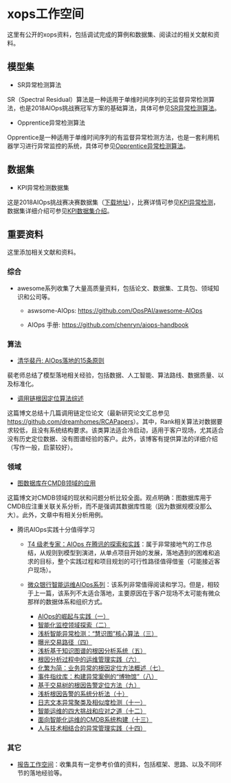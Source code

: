# xops工作空间
这里有公开的xops资料，包括调试完成的算例和数据集、阅读过的相关文献和资料。

## 模型集
* SR异常检测算法

SR（Spectral Residual）算法是一种适用于单维时间序列的无监督异常检测算法，也是2018AIOps挑战赛冠军方案的基础算法，具体可参见[SR异常检测算法](https://github.com/transcope/xopshub/tree/main/example/sr/README.md)。

* Opprentice异常检测算法

Opprentice是一种适用于单维时间序列的有监督异常检测方法，也是一套利用机器学习进行异常监控的系统，具体可参见[Opprentice异常检测算法](https://github.com/transcope/xopshub/tree/main/example/opprentice/README.md)。

## 数据集
* KPI异常检测数据集

这是2018AIOps挑战赛决赛数据集（[下载地址](https://github.com/NetManAIOps/KPI-Anomaly-Detection/tree/master/Finals_dataset)），比赛详情可参见[KPI异常检测](https://competition.aiops-challenge.com/home/competition/1484452272200032281)，数据集详细介绍可参见[KPI数据集介绍](https://github.com/transcope/xopshub/tree/main/data/README.md)。

## 重要资料
这里添加相关文献和资料。

### 综合
* awesome系列收集了大量高质量资料，包括论文、数据集、工具包、领域知识和公司等。

	* aswsome-AIOps: <https://github.com/OpsPAI/awesome-AIOps>

 	* AIOps 手册: <https://github.com/chenryn/aiops-handbook>

### 算法
* [清华裴丹: AIOps落地的15条原则](https://bizseer.com/index.php?m=content&c=index&a=show&catid=26&id=63)

裴老师总结了模型落地相关经验，包括数据、人工智能、算法路线、数据质量、以及标准化。

* [调用链根因定位算法综述](https://dreamhomes.top/posts/202204281516/)

这篇博文总结十几篇调用链定位论文（最新研究论文汇总参见 <https://github.com/dreamhomes/RCAPapers>）。其中，Rank相关算法对数据要求较低，且没有系统结构要求。该类算法适合冷启动，适用于客户现场，尤其适合没有历史定位数据、没有图谱经验的客户。此外，该博客有提供算法的详细介绍（写作一般，启蒙较好）。

### 领域
* [图数据库在CMDB领域的应用](https://blog.csdn.net/joy0921/article/details/80132195?ops_request_misc=%257B%2522request%255Fid%2522%253A%2522165441247416781685349172%2522%252C%2522scm%2522%253A%252220140713.130102334..%2522%257D&request_id=165441247416781685349172&biz_id=0&utm_medium=distribute.pc_search_result.none-task-blog-2~all~baidu_landing_v2~default-1-80132195-null-null.142^v11^pc_search_result_control_group,157^v13^control&utm_term=GRAPH+CMDB&spm=1018.2226.3001.4187)

这篇博文对CMDB领域的现状和问题分析比较全面。观点明确：图数据库用于CMDB应注重关联关系分析，而不是强调其数据库性能（因为数据规模没那么大）。此外，文章中有相关分析用例。

* 腾讯AIOps实践十分值得学习
	* [T4 级老专家：AIOps 在腾讯的探索和实践](https://cloud.tencent.com/developer/article/1362329)：属于非常接地气的工作总结，从规则到模型到演进，从单点项目开始的发展，落地遇到的困难和追求的目标，整个实践过程和项目规划的可行性路径值得借鉴（可能接近客户现场）。
	
	* [微众银行智能运维AIOps系列](https://www.zhihu.com/column/c_1256866843375628288)：该系列非常值得阅读和学习。但是，相较于上一篇，该系列不太适合落地，主要原因在于客户现场不太可能有微众那样的数据体系和组织方式。
 		* [AIOps的崛起与实践（一）](https://zhuanlan.zhihu.com/p/149095384) 
		* [智能化监控领域探索（二）](https://zhuanlan.zhihu.com/p/149250335)
		* [浅析智能异常检测：“慧识图”核心算法（三）](https://zhuanlan.zhihu.com/p/150316014)
		* [曝光交易路径（四）](https://zhuanlan.zhihu.com/p/154136946)
		* [浅析基于知识图谱的根因分析系统（五）](https://zhuanlan.zhihu.com/p/158059486)
		* [根因分析过程中的运维管理实践（六）](https://zhuanlan.zhihu.com/p/160767387)
		* [化繁为简：业务异常的根因定位方法概述（七）](https://zhuanlan.zhihu.com/p/162892617)
		* [事件指纹库：构建异常案例的“博物馆”（八）](https://zhuanlan.zhihu.com/p/166219885)
		* [基于交易树的根因告警定位方法（九）](https://zhuanlan.zhihu.com/p/178641464)
		* [浅析根因告警的系统分析法（十）](https://zhuanlan.zhihu.com/p/188634867)
		* [日志文本异常聚类及相似度检测（十一）](https://zhuanlan.zhihu.com/p/198918542)
		* [智能运维的四大挑战和应对之道（十二）](https://zhuanlan.zhihu.com/p/228201211)
		* [面向智能化运维的CMDB系统构建（十三）](https://zhuanlan.zhihu.com/p/250155094)
		* [人与技术相结合的异常管理实践（十四）](https://zhuanlan.zhihu.com/p/260758775)
	
### 其它
* [报告工作空间](https://github.com/transcope/xopshub/blob/main/doc/view.md)：收集具有一定参考价值的资料，包括框架、思路、以及不同环节的落地经验等。
